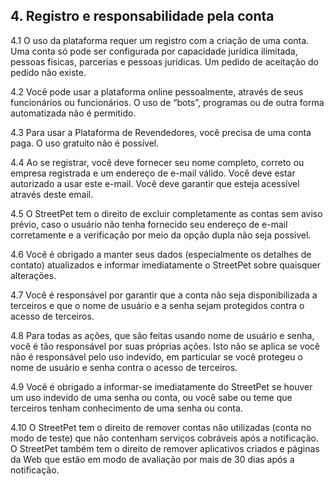 ## 4. Registro e responsabilidade pela conta

4.1 O uso da plataforma requer um registro com a criação de uma conta. Uma conta só pode ser configurada por capacidade jurídica ilimitada, pessoas físicas, parcerias e pessoas jurídicas. Um pedido de aceitação do pedido não existe.

4.2 Você pode usar a plataforma online pessoalmente, através de seus funcionários ou funcionários. O uso de “bots”, programas ou de outra forma automatizada não é permitido.

4.3 Para usar a Plataforma de Revendedores, você precisa de uma conta paga. O uso gratuito não é possível.

4.4 Ao se registrar, você deve fornecer seu nome completo, correto ou empresa registrada e um endereço de e-mail válido. Você deve estar autorizado a usar este e-mail. Você deve garantir que esteja acessível através deste email.

4.5 O StreetPet tem o direito de excluir completamente as contas sem aviso prévio, caso o usuário não tenha fornecido seu endereço de e-mail corretamente e a verificação por meio da opção dupla não seja possível.

4.6 Você é obrigado a manter seus dados (especialmente os detalhes de contato) atualizados e informar imediatamente o StreetPet sobre quaisquer alterações.

4.7 Você é responsável por garantir que a conta não seja disponibilizada a terceiros e que o nome de usuário e a senha sejam protegidos contra o acesso de terceiros.

4.8 Para todas as ações, que são feitas usando nome de usuário e senha, você é tão responsável por suas próprias ações. Isto não se aplica se você não é responsável pelo uso indevido, em particular se você protegeu o nome de usuário e senha contra o acesso de terceiros.

4.9 Você é obrigado a informar-se imediatamente do StreetPet se houver um uso indevido de uma senha ou conta, ou você sabe ou teme que terceiros tenham conhecimento de uma senha ou conta.

4.10 O StreetPet tem o direito de remover contas não utilizadas (conta no modo de teste) que não contenham serviços cobráveis ​​após a notificação. O StreetPet também tem o direito de remover aplicativos criados e páginas da Web que estão em modo de avaliação por mais de 30 dias após a notificação.